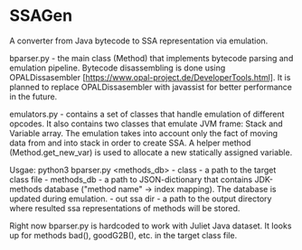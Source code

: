 # SSAGen
A converter from Java bytecode to SSA representation via emulation.

bparser.py - the main class (Method) that implements bytecode parsing and emulation pipeline.
Bytecode disassembling is done using OPALDissasembler [https://www.opal-project.de/DeveloperTools.html]. It is planned to replace OPALDissasembler with javassist for better performance in the future.

emulators.py - contains a set of classes that handle emulation of different opcodes. It also contains two classes that emulate JVM frame: Stack and Variable array. The emulation takes into account only the fact of moving data from and into stack in order to create SSA. A helper method (Method.get_new_var) is used to allocate a new statically assigned variable.

Usgae: python3 bparser.py <class> <methods_db> <out ssa dir>
    - class - a path to the target class file
    - methods_db - a path to JSON-dictionary that contains JDK-methods database ("method name" -> index mapping). The database is updated during emulation.
    - out ssa dir - a path to the output directory where resulted ssa representations of methods will be stored.
    
Right now bparser.py is hardcoded to work with Juliet Java dataset. It looks up for methods bad(), goodG2B(), etc. in the target class file.